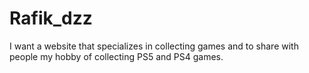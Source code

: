 # Rafik_dzz
I want a website that specializes in collecting games and to share with people my hobby of collecting PS5 and PS4 games.  
